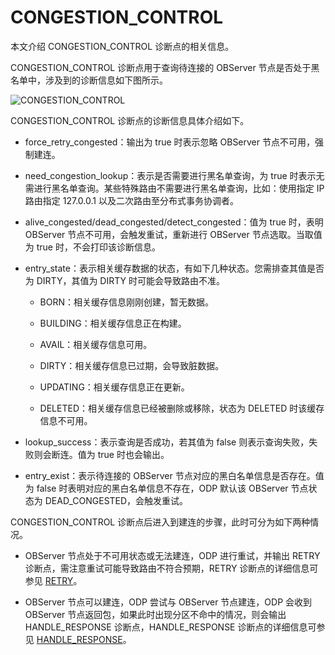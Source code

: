 # CONGESTION_CONTROL

本文介绍 CONGESTION_CONTROL 诊断点的相关信息。

CONGESTION_CONTROL 诊断点用于查询待连接的 OBServer 节点是否处于黑名单中，涉及到的诊断信息如下图所示。

![CONGESTION_CONTROL](https://obbusiness-private.oss-cn-shanghai.aliyuncs.com/doc/img/odp/V4.2.0/zh-CN/900.o-m-guide/400.routing-diagnosis/600.congestion-control-01.png)

CONGESTION_CONTROL 诊断点的诊断信息具体介绍如下。

* force_retry_congested：输出为 true 时表示忽略 OBServer 节点不可用，强制建连。

* need_congestion_lookup：表示是否需要进行黑名单查询，为 true 时表示无需进行黑名单查询。某些特殊路由不需要进行黑名单查询，比如：使用指定 IP 路由指定 127.0.0.1 以及二次路由至分布式事务协调者。

* alive_congested/dead_congested/detect_congested：值为 true 时，表明 OBServer 节点不可用，会触发重试，重新进行 OBServer 节点选取。当取值为 true 时，不会打印该诊断信息。

* entry_state：表示相关缓存数据的状态，有如下几种状态。您需排查其值是否为 DIRTY，其值为 DIRTY 时可能会导致路由不准。
  
  * BORN：相关缓存信息刚刚创建，暂无数据。
  
  * BUILDING：相关缓存信息正在构建。
  
  * AVAIL：相关缓存信息可用。
  
  * DIRTY：相关缓存信息已过期，会导致脏数据。
  
  * UPDATING：相关缓存信息正在更新。
  
  * DELETED：相关缓存信息已经被删除或移除，状态为 DELETED 时该缓存信息不可用。

* lookup_success：表示查询是否成功，若其值为 false 则表示查询失败，失败则会断连。值为 true 时也会输出。

* entry_exist：表示待连接的 OBServer 节点对应的黑白名单信息是否存在。值为 false 时表明对应的黑白名单信息不存在，ODP 默认该 OBServer 节点状态为 DEAD_CONGESTED，会触发重试。

CONGESTION_CONTROL 诊断点后进入到建连的步骤，此时可分为如下两种情况。

* OBServer 节点处于不可用状态或无法建连，ODP 进行重试，并输出 RETRY 诊断点，需注意重试可能导致路由不符合预期，RETRY 诊断点的详细信息可参见 [RETRY](./700.retry.md)。

* OBServer 节点可以建连，ODP 尝试与 OBServer 节点建连，ODP 会收到 OBServer 节点返回包，如果此时出现分区不命中的情况，则会输出 HANDLE_RESPONSE 诊断点，HANDLE_RESPONSE 诊断点的详细信息可参见 [HANDLE_RESPONSE](./800.handle-respons.md)。
